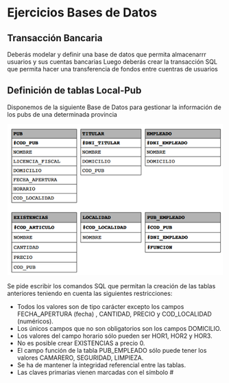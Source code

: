 # Ejercicios Bases de Datos

## Transacción Bancaria

Deberás modelar y definir una base de datos que permita almacenarrr usuarios y sus cuentas bancarias
Luego deberás crear la transacción SQL que permita hacer una transferencia de fondos entre cuentras de usuarios

## Definición de tablas Local-Pub

Disponemos de la siguiente Base de Datos para gestionar la información de los pubs de una determinada provincia

![alt text](image.png)

Se pide escribir los comandos SQL que permitan la creación de las tablas anteriores
teniendo en cuenta las siguientes restricciones:
- Todos los valores son de tipo carácter excepto los campos FECHA_APERTURA
(fecha) , CANTIDAD, PRECIO y COD_LOCALIDAD (numéricos).
- Los únicos campos que no son obligatorios son los campos DOMICILIO.
- Los valores del campo horario sólo pueden ser HOR1, HOR2 y HOR3.
- No es posible crear EXISTENCIAS a precio 0.
- El campo función de la tabla PUB_EMPLEADO sólo puede tener los valores
CAMARERO, SEGURIDAD, LIMPIEZA.
- Se ha de mantener la integridad referencial entre las tablas.
- Las claves primarias vienen marcadas con el símbolo #
